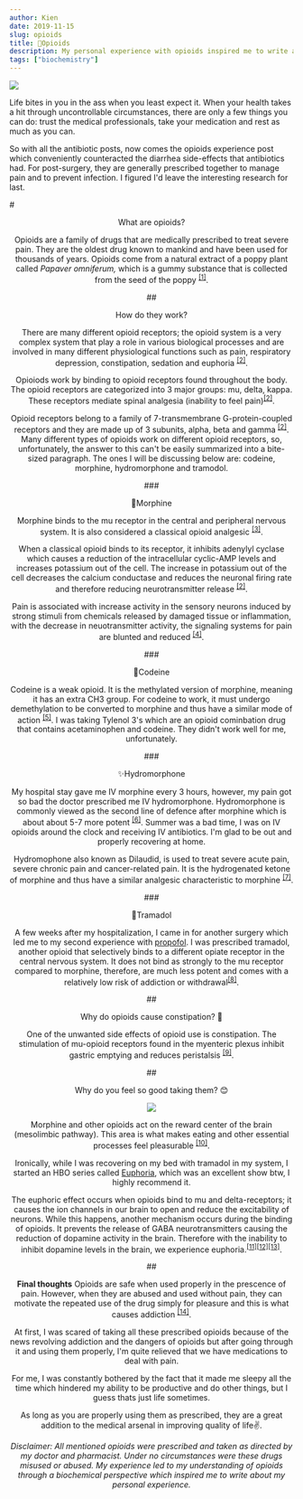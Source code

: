 ```yaml
---
author: Kien
date: 2019-11-15
slug: opioids
title: 🌺Opioids
description: My personal experience with opioids inspired me to write a bite-sized explanation on how they work. No, I'm not an addict.
tags: ["biochemistry"]
---
```


![](https://images.unsplash.com/photo-1494756159834-6fdaee7a9b7e?ixlib=rb-1.2.1&ixid=eyJhcHBfaWQiOjEyMDd9&auto=format&fit=crop&w=1350&q=80)

Life bites in you in the ass when you least expect it. When your health takes a hit through uncontrollable circumstances, there are only a few things you can do: trust the medical professionals, take your medication and rest as much as you can.

So with all the antibiotic posts, now comes the opioids experience post which conveniently counteracted the diarrhea side-effects that antibiotics had. For post-surgery, they are generally prescribed together to manage pain and to prevent infection. I figured I'd leave the interesting research for last.

#<center>What are opioids?

Opioids are a family of drugs that are medically prescribed to treat severe pain. They are the oldest drug known to mankind and have been used for thousands of years. Opioids come from a natural extract of a poppy plant called _Papaver omniferum,_ which is a gummy substance that is collected from the seed of the poppy <sup><a href="https://www.ncbi.nlm.nih.gov/books/NBK532899" target="_blank">[1]</sup></a>.

##<center>How do they work?

There are many different opioid receptors; the opioid system is a very complex system that play a role in various biological processes and are involved in many different physiological functions such as pain, respiratory depression, constipation, sedation and euphoria <sup><a href="https://www.ncbi.nlm.nih.gov/books/NBK532899" target="_blank">[2]</sup></a>.

Opioiods work by binding to opioid receptors found throughout the body. The opioid receptors are categorized into 3 major groups: mu, delta, kappa. These receptors mediate spinal analgesia (inability to feel pain)<sup><a href="https://www.ncbi.nlm.nih.gov/books/NBK532899" target="_blank">[2]</sup></a>.

Opioid receptors belong to a family of 7-transmembrane G-protein-coupled receptors and they are made up of 3 subunits, alpha, beta and gamma <sup><a href="https://www.ncbi.nlm.nih.gov/books/NBK532899" target="_blank">[2]</sup></a>. Many different types of opioids work on different opioid receptors, so, unfortunately, the answer to this can't be easily summarized into a bite-sized paragraph. The ones I will be discussing below are: codeine, morphine, hydromorphone and tramodol.

###<center>💊Morphine

Morphine binds to the mu receptor in the central and peripheral nervous system. It is also considered a classical opioid analgesic <sup><a href="https://www.ncbi.nlm.nih.gov/books/NBK526115" target="_blank">[3]</sup></a>.

When a classical opioid binds to its receptor, it inhibits adenylyl cyclase which causes a reduction of the intracellular cyclic-AMP levels and increases potassium out of the cell. The increase in potassium out of the cell decreases the calcium conductase and reduces the neuronal firing rate and therefore reducing neurotransmitter release <sup><a href="https://www.ncbi.nlm.nih.gov/books/NBK532899" target="_blank">[2]</sup></a>.

Pain is associated with increase activity in the sensory neurons induced by strong stimuli from chemicals released by damaged tissue or inflammation, with the decrease in neuotransmitter activity, the signaling systems for pain are blunted and reduced <sup><a href="https://www.ncbi.nlm.nih.gov/pmc/articles/PMC4708964/" target="_blank">[4]</sup></a>.

###<center>💊Codeine

Codeine is a weak opioid. It is the methylated version of morphine, meaning it has an extra CH3 group. For codeine to work, it must undergo demethylation to be converted to morphine and thus have a similar mode of action <sup><a href="https://www.ncbi.nlm.nih.gov/pmc/articles/PMC3658028" target="_blank">[5]</sup></a>. I was taking Tylenol 3's which are an opioid cominbation drug that contains acetaminophen and codeine. They didn't work well for me, unfortunately.

###<center>✨Hydromorphone

My hospital stay gave me IV morphine every 3 hours, however, my pain got so bad the doctor prescribed me IV hydromorphone. Hydromorphone is commonly viewed as the second line of defence after morphine which is about about 5-7 more potent <sup><a href="https://www.jpsmjournal.com/article/S0885-3924(05)00033-3/fulltext" target="_blank">[6]</sup></a>. Summer was a bad time, I was on IV opioids around the clock and receiving IV antibiotics. I'm glad to be out and properly recovering at home.

Hydromophone also known as Dilaudid, is used to treat severe acute pain, severe chronic pain and cancer-related pain. It is the hydrogenated ketone of morphine and thus have a similar analgesic characteristic to morphine <sup><a href="https://www.jpsmjournal.com/article/S0885-3924(05)00033-3/fulltext" target="_blank">[7]</sup></a>.

###<center>💊Tramadol

A few weeks after my hospitalization, I came in for another surgery which led me to my second experience with [propofol](/060-propofol/). I was prescribed tramadol, another opioid that selectively binds to a different opiate receptor in the central nervous system. It does not bind as strongly to the mu receptor compared to morphine, therefore, are much less potent and comes with a relatively low risk of addiction or withdrawal<sup><a href="https://www.ncbi.nlm.nih.gov/books/NBK537060/" target="_blank">[8]</sup></a>.

##<center>Why do opioids cause constipation? 💩

One of the unwanted side effects of opioid use is constipation. The stimulation of mu-opioid receptors found in the myenteric plexus inhibit gastric emptying and reduces peristalsis <sup><a href="https://www.ncbi.nlm.nih.gov/books/NBK526115" target="_blank">[9]</sup></a>.

##<center>Why do you feel so good taking them? 😊

<p align="center">
  <img src="https://media3.giphy.com/media/3NtY188QaxDdC/giphy.gif?cid=790b761137df0768193e2e041f8539e610962fa0614cac05&rid=giphy.gif" />
</p>

Morphine and other opioids act on the reward center of the brain (mesolimbic pathway). This area is what makes eating and other essential processes feel pleasurable <sup><a href="https://www.ncbi.nlm.nih.gov/pmc/articles/PMC2851054" target="_blank">[10]</sup></a>.

Ironically, while I was recovering on my bed with tramadol in my system, I started an HBO series called <a href="https://www.imdb.com/title/tt8772296/" target="_blank">Euphoria</a>, which was an excellent show btw, I highly recommend it.

The euphoric effect occurs when opioids bind to mu and delta-receptors; it causes the ion channels in our brain to open and reduce the excitability of neurons. While this happens, another mechanism occurs during the binding of opioids. It prevents the release of GABA neurotransmitters causing the reduction of dopamine activity in the brain. Therefore with the inability to inhibit dopamine levels in the brain, we experience euphoria.<sup><a href="https://thebrain.mcgill.ca/flash/i/i_03/i_03_m/i_03_m_par/i_03_m_par_heroine.html" target="_blank">[11]</sup></a><sup><a href="https://www.ncbi.nlm.nih.gov/pmc/articles/PMC2851054/" target="_blank">[12]</sup></a><sup><a href="https://www.drugabuse.gov/publications/teaching-packets/neurobiology-drug-addiction/section-iii-action-heroin-morphine/4-opiates-binding-to-opiate-rece" target="_blank">[13]</sup></a>.

##<center>**Final thoughts**
Opioids are safe when used properly in the prescence of pain. However, when they are abused and used without pain, they can motivate the repeated use of the drug simply for pleasure and this is what causes addiction <sup><a href="https://www.ncbi.nlm.nih.gov/pmc/articles/PMC3658028" target="_blank">[14]</sup></a>.

At first, I was scared of taking all these prescribed opioids because of the news revolving addiction and the dangers of opioids but after going through it and using them properly, I'm quite relieved that we have medications to deal with pain.

For me, I was constantly bothered by the fact that it made me sleepy all the time which hindered my ability to be productive and do other things, but I guess thats just life sometimes.

As long as you are properly using them as prescribed, they are a great addition to the medical arsenal in improving quality of life✌.

_Disclaimer: All mentioned opioids were prescribed and taken as directed by my doctor and pharmacist. Under no circumstances were these drugs misused or abused. My experience led to my understanding of opioids through a biochemical perspective which inspired me to write about my personal experience._
